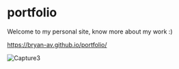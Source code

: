 # portfolio

Welcome to my personal site, know more about my work :) 

https://bryan-av.github.io/portfolio/

![Capture3](https://github.com/Bryan-AV/portfolio/assets/61765079/8e2fa395-c00d-4d40-b523-3904266700c0)
